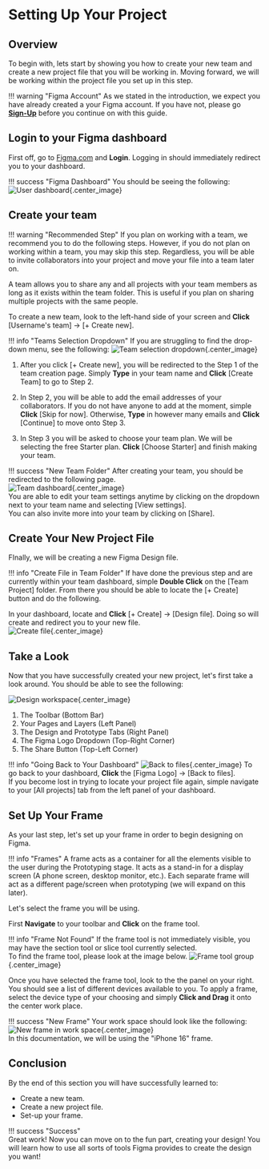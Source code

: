 # Setting Up Your Project

## Overview

To begin with, lets start by showing you how to create your new team and create a new project file that you will be working in. Moving forward, we will be working within the project file you set up in this step.

!!! warning "Figma Account"
    As we stated in the introduction, we expect you have already created a your Figma account. If you have not, please go [**Sign-Up**](https://www.figma.com/login?is_not_gen_0=true&resource_type=team#) before you continue on with this guide.


## Login to your Figma dashboard

First off, go to [Figma.com](https://www.figma.com/login?is_not_gen_0=true&resource_type=team#) and **Login**. Logging in should immediately redirect you to your dashboard.

!!! success "Figma Dashboard"
    You should be seeing the following:  
    ![User dashboard](./images/newdashboard.png "User dashboard"){.center_image}  

## Create your team

!!! warning "Recommended Step"
    If you plan on working with a team, we recommend you to do the following steps. However, if you do not plan on working within a team, you may skip this step. Regardless, you will be able to invite collaborators into your project and move your file into a team later on. 

A team allows you to share any and all projects with your team members as long as it exists within the team folder. This is useful if you plan on sharing multiple projects with the same people.

To create a new team, look to the left-hand side of your screen and **Click** [Username's team] → [+ Create new]. 

!!! info "Teams Selection Dropdown"
    If you are struggling to find the drop-down menu, see the following:
    ![Team selection dropdown](./images/newteam.png "Team selection dropdown"){.center_image}  

1. After you click [+ Create new], you will be redirected to the Step 1 of the team creation page. Simply **Type** in your team name and **Click** [Create Team] to go to Step 2.

2. In Step 2, you will be able to add the email addresses of your collaborators. If you do not have anyone to add at the moment, simple **Click** [Skip for now]. Otherwise, **Type** in however many emails and **Click** [Continue] to move onto Step 3.

3. In Step 3 you will be asked to choose your team plan. We will be selecting the free Starter plan. **Click** [Choose Starter] and finish making your team.


!!! success "New Team Folder"
    After creating your team, you should be redirected to the following page.  
    ![Team dashboard](./images/teamdashboard.png "Team dashboard"){.center_image}    
    You are able to edit your team settings anytime by clicking on the dropdown next to your team name and selecting [View settings].  
    You can also invite more into your team by clicking on [Share].


## Create Your New Project File

FInally, we will be creating a new Figma Design file.

!!! info "Create File in Team Folder"
    If have done the previous step and are currently within your team dashboard, simple **Double Click** on the [Team Project] folder. From there you should be able to locate the [+ Create] button and do the following.

In your dashboard, locate and **Click** [+ Create] → [Design file]. Doing so will create and redirect you to your new file.  
![Create file](./images/createfile.png "Create file"){.center_image}  


## Take a Look

Now that you have successfully created your new project, let's first take a look around. You should be able to see the following:  

![Design workspace](./images/designworkspace.png "Design workspace"){.center_image}  

1. The Toolbar (Bottom Bar)  
2. Your Pages and Layers (Left Panel)  
3. The Design and Prototype Tabs (Right Panel)  
4. The Figma Logo Dropdown (Top-Right Corner)  
5. The Share Button (Top-Left Corner)  

!!! info "Going Back to Your Dashboard"
    ![Back to files](./images/backtofiles.png "Back to files"){.center_image}
    To go back to your dashboard, **Click** the [Figma Logo] → [Back to files].  
    If you become lost in trying to locate your project file again, simple navigate to your [All projects] tab from the left panel of your dashboard.


## Set Up Your Frame

As your last step, let's set up your frame in order to begin designing on Figma.

!!! info "Frames"
    A frame acts as a container for all the elements visible to the user during the Prototyping stage. It acts as a stand-in for a display screen (A phone screen, desktop monitor, etc.). Each separate frame will act as a different page/screen when prototyping (we will expand on this later).

Let's select the frame you will be using.

First **Navigate** to your toolbar and **Click** on the frame tool.

!!! info "Frame Not Found"
    If the frame tool is not immediately visible, you may have the section tool or slice tool currently selected.  
    To find the frame tool, please look at the image below.
    ![Frame tool group](./images/frametool.png "Frame tool group"){.center_image}

Once you have selected the frame tool, look to the the panel on your right. You should see a list of different devices available to you. To apply a frame, select the device type of your choosing and simply **Click and Drag** it onto the center work place.

!!! success "New Frame"
    Your work space should look like the following:  
    ![New frame in work space](./images/newframe.png "New frame in work space"){.center_image}  
    In this documentation, we will be using the "iPhone 16" frame.


## Conclusion

By the end of this section you will have successfully learned to:  

* Create a new team.  
* Create a new project file.  
* Set-up your frame.  

!!! success "Success"  
    Great work! Now you can move on to the fun part, creating your design! You will learn how to use all sorts of tools Figma provides to create the design you want!  

